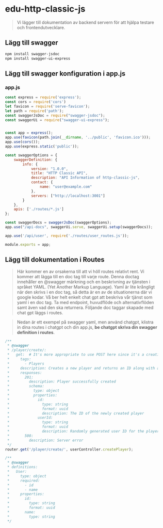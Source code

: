 # edu-http-classic-js

> Vi lägger till dokumentation av backend servern för att hjälpa testare och frontendutvecklare.

## Lägg till swagger

```bash
npm install swagger-jsdoc
npm install swagger-ui-express
```

## Lägg till swagger konfiguration i app.js

### app.js

```js
const express = require('express');
const cors = require('cors')
let favicon = require('serve-favicon');
let path = require('path');
const swaggerJsDoc = require("swagger-jsdoc");
const swaggerUi = require("swagger-ui-express");


const app = express();
app.use(favicon(path.join(__dirname, '../public', 'favicon.ico')));
app.use(cors());
app.use(express.static('public'));

const swaggerOptions = {
    swaggerDefinition: {
        info: {
            version: "1.0.0",
            title: "HTTP Classic API",
            description: "API Information of http-classic-js",
            contact: {
                name: "user@example.com"
            },
            servers: ["http://localhost:3001"]
        }
    },
    apis: ['./routes/*.js']
};

const swaggerDocs = swaggerJsDoc(swaggerOptions);
app.use("/api-docs", swaggerUi.serve, swaggerUi.setup(swaggerDocs));

app.use('/api/user', require('./routes/user_routes.js'));

module.exports = app;
```

## Lägg till dokumentation i Routes

> Här kommer en av orsakerna till att vi höll routes relativt rent. Vi kommer att lägga till en doc tag till varje route. Denna doctag innehåller en @swagger märkning och
> en beskrivning av tjänsten i språket YAML. (Yet Another Markup Language). Yaml är lite krångligt när den skrivs i en doc tag, så detta är en av de situationerna där vi
> google kodar. Vå ber helt enkelt chat gpt att beskriva vår tjänst som yaml i en doc tag. Ta med endpoint, huvudflöde och alternativflöden samt även vad den ska returnera.
> Följande doc taggar skapade med chat gpt läggs i routes.

> Nedan är ett exempel på swagger yaml, men använd chatgpt, klistra in dina routes i chatgpt och din app.js, **be chatgpt skriva din swagger definition i routes**.

```js
/**
 * @swagger
 * /player/create/:
 *   get:  # It's more appropriate to use POST here since it's a creation operation.
 *     tags:
 *       - Players
 *     description: Creates a new player and returns an ID along with a random user ID
 *     responses:
 *       201:
 *         description: Player successfully created
 *         schema:
 *           type: object
 *           properties:
 *             id:
 *               type: string
 *               format: uuid
 *               description: The ID of the newly created player
 *             userId:
 *               type: string
 *               format: uuid
 *               description: Randomly generated user ID for the player
 *       500:
 *         description: Server error
 */
router.get('/player/create/', userController.createPlayer);

/**
 * @swagger
 * definitions:
 *   User:
 *     type: object
 *     required:
 *       - id
 *       - name
 *     properties:
 *       id:
 *         type: string
 *         format: uuid
 *       name:
 *         type: string
 */
```
